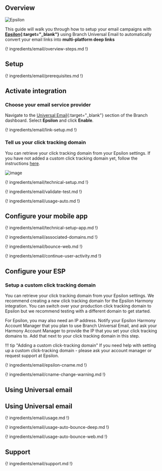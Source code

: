 ## Overview

![Epsilon](/_assets/img/pages/email/epsilon/epsilon.png)

This guide will walk you through how to setup your email campaigns with **[Epsilon](https://www.epsilon.com/){:target="\_blank"}** using Branch Universal Email to automatically convert your email links into **multi-platform deep links**

{! ingredients/email/overview-steps.md !}

## Setup

{! ingredients/email/prerequisites.md !}

## Activate integration

### Choose your email service provider

Navigate to the [Universal Email](https://dashboard.branch.io/email){:target="\_blank"} section of the Branch dashboard. Select <notranslate>**Epsilon**</notranslate> and click <notranslate>**Enable**</notranslate>.

{! ingredients/email/link-setup.md !}

### Tell us your click tracking domain

You can retrieve your click tracking domain from your Epsilon settings. If you have not added a custom click tracking domain yet, follow the instructions [here](#setup-a-custom-click-tracking-domain).

![image](/_assets/img/pages/email/epsilon/setup-config.png)

{! ingredients/email/technical-setup.md !}

{! ingredients/email/validate-test.md !}

{! ingredients/email/usage-auto.md !}

## Configure your mobile app

{! ingredients/email/technical-setup-app.md !}

{! ingredients/email/associated-domains.md !}

{! ingredients/email/bounce-web.md !}

{! ingredients/email/continue-user-activity.md !}

## Configure your ESP

### Setup a custom click tracking domain

You can retrieve your click tracking domain from your Epsilon settings. We recommend creating a new click tracking domain for the Epsilon Harmony integration. You can switch over your production click tracking domain to Epsilon but we recommend testing with a different domain to get started.

For Epsilon, you may also need an IP address. Notify your Epsilon Harmony Account Manager that you plan to use Branch Universal Email, and ask your Harmony Account Manager to provide the IP that you set your click tracking domains to. Add that next to your click tracking domain in this step.

!!! tip "Adding a custom click-tracking domain"
    If you need help with setting up a custom click-tracking domain - please ask your account manager or request support at Epsilon.

{! ingredients/email/epsilon-cname.md !}

{! ingredients/email/cname-change-warning.md !}

## Using Universal email

## Using Universal email

{! ingredients/email/usage.md !}

{! ingredients/email/usage-auto-bounce-deep.md !}

{! ingredients/email/usage-auto-bounce-web.md !}

## Support

{! ingredients/email/support.md !}
